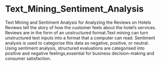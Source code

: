 # Text_Mining_Sentiment_Analysis
Text Mining and Sentiment Analysis for Analyzing the Reviews on Hotels
Reviews tell the story of how the customer feels about the hotel’s services. 
Reviews are in the form of an unstructured format.Text mining can turn unstructured text inputs into a format that a computer can read.
Sentiment analysis is used to categorise this data as negative, positive, or neutral.
Using sentiment analysis, structured evaluations are categorised into positive and negative feelings,essential for business decision-making and consumer satisfaction. 
